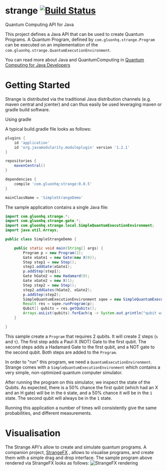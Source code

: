 # strange [![Build Status](https://travis-ci.org/gluonhq/strange.svg?branch=master)](https://travis-ci.org/gluonhq/strange)
Quantum Computing API for Java

This project defines a Java API that can be used to create Quantum Programs.
A Quantum Program, defined by <code>com.gluonhq.strange.Program</code> can be executed on an implementation of the 
<code>com.gluonhq.strange.QuantumExecutionEnvironment</code>.

You can read more about Java and QuantumComputing in [Quantum Computing for Java Developers](https://www.manning.com/books/quantum-computing-for-java-developers?a_aid=quantumjava&a_bid=e5166ab9)

# Getting Started

Strange is distributed via the traditional Java distribution channels (e.g. maven central and jcenter) and can thus easily be used leveraging maven or gradle build software.

Using gradle

A typical build.gradle file looks as follows:
```gradle
plugins {
    id 'application'
    id 'org.javamodularity.moduleplugin' version '1.2.1'
}

repositories {
    mavenCentral()
}

dependencies {
    compile 'com.gluonhq:strange:0.0.5'
}

mainClassName = 'SimpleStrangeDemo'

```

The sample application contains a single Java file:
```java
import com.gluonhq.strange.*;
import com.gluonhq.strange.gate.*;
import com.gluonhq.strange.local.SimpleQuantumExecutionEnvironment;
import java.util.Arrays;

public class SimpleStrangeDemo {

    public static void main(String[] args) {
        Program p = new Program(2);
        Gate xGate1 = new Gate(new X(0)); 
        Step step1 = new Step();
        step1.addGate(xGate1);
        p.addStep(step1);
        Gate hGate2 = new Hadamard(0);
        Gate xGate2 = new X(1);
        Step step2 = new Step();
        step2.addGates(hGate2, xGate2);
        p.addStep(step2);
        SimpleQuantumExecutionEnvironment sqee = new SimpleQuantumExecutionEnvironment();
        Result res = sqee.runProgram(p);
        Qubit[] qubits = res.getQubits();
        Arrays.asList(qubits).forEach(q -> System.out.println("qubit with probability on 1 = "+q.getProbability()+", measured it gives "+ q.measure()));
    }

}
```

This sample create a <code>Program</code> that requires 2 qubits. It will create 2 steps (<code>s</code> and <code>t</code>).
The first step adds a Paul-X (NOT) Gate to the first qubit. 
The second steps adds a Hadamard Gate to the first qubit, and a NOT gate to the second qubit.
Both steps are added to the <code>Program</code>.

In order to "run" this program, we need a <code>QuantumExecutionEnvironment</code>. Strange comes with a 
<code>SimpleQuantumExecutionEnvironment</code> which contains a very simple, non-optimized quantum computer simulator.

After running the program on this simulator, we inspect the state of the Qubits. As expected, there is a 50% chance the first qubit (which had an X and an H gate) will be in the <code>0</code> state, and a 50% chance it will be in the <code>1</code> state. The second qubit will always be in the <code>1</code> state.


Running this application a number of times will consistently give the same probabilities, and different measurements.

# Visualisation

The Strange API's allow to create and simulate quantum programs. A companion project, [StrangeFX](https://github.com/gluonhq/strangefx) , allows to visualise programs, and create them with a simple drag and drop interface. The sample program above rendered via StrangeFX looks as follows:
![StrangeFX rendering](https://github.com/gluonhq/strangefx/blob/master/docs/images/simpleview.png)

